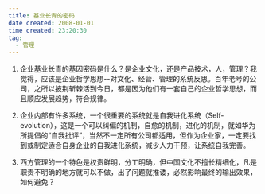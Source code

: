 ```yaml
---
title: 基业长青的密码
date created: 2008-01-01
time created: 23:20:30
tag:
  - 管理
---	
```


1. 企业基业长青的基因密码是什么？是企业文化，还是产品技术，人，管理？我觉得，应该是企业哲学思想--对文化、经营、管理的系统反思。百年老号的公司，之所以披荆斩棘活到今日，都是因为他们有一套自己的企业哲学思想，而且顺应发展趋势，符合规律。

2. 企业内部有许多系统，一个很重要的系统就是自我进化系统（Self-evolution），这是一个可以纠偏的机制，自愈的机制，进化的机制，就如华为所提倡的“自我批评”，当然不一定所有公司都适用，但作为企业家，一定要找到或制定适合自身企业的自我进化系统，减少人力干预，让系统自我完善。

3. 西方管理的一个特色是权责鲜明，分工明确，但中国文化不擅长精细化，凡是职责不明确的地方就可以不做，出了问题就推诿，必然影响最终的输出效果，如何避免？